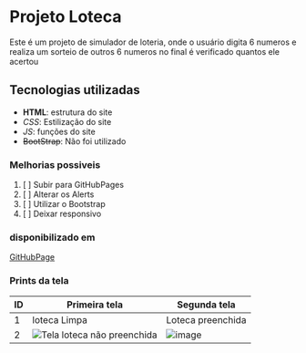 # Projeto Loteca
Este é um projeto de simulador de loteria,
onde o usuário  digita 6 numeros e realiza um
sorteio de outros 6 numeros no final é verificado 
quantos ele acertou

## Tecnologias utilizadas
- **HTML**: estrutura do site
- _CSS_: Estilização do site
- *_JS_*: funções do site
- ~~BootStrap~~: Não foi utilizado

### Melhorias possiveis
1. [ ] Subir para GitHubPages
2. [ ] Alterar os Alerts
3. [ ] Utilizar o Bootstrap
4. [ ] Deixar responsivo

### disponibilizado em
[GitHubPage](https://zabella1.github.io/loteca_mat/)


### Prints da tela
 | ID | Primeira tela | Segunda tela |
 |----|---------------|---------------|
 | 1 | loteca Limpa | Loteca preenchida |
 | 2 | ![Tela loteca não preenchida](https://user-images.githubusercontent.com/100212995/161781603-22720b28-7950-42a4-a59e-0db5a87cf22e.png) | ![image](https://user-images.githubusercontent.com/100212995/161782613-9f7ef9a5-1b01-4fa8-87a3-ca83722c1c4d.png)

 
